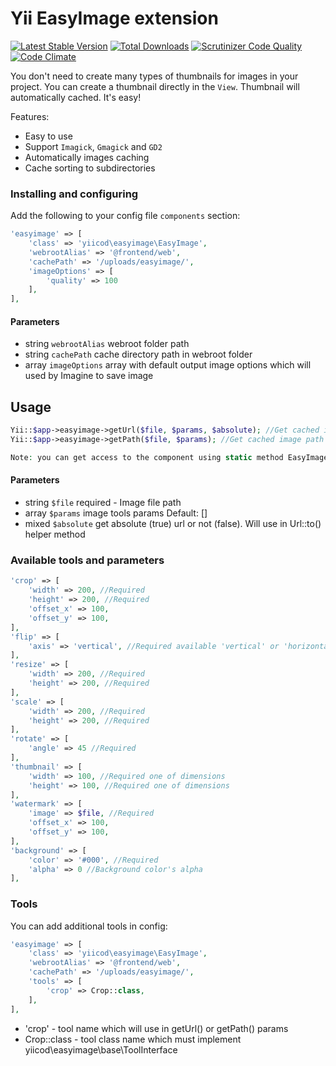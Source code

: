 Yii EasyImage extension
=======================

[![Latest Stable Version](https://poser.pugx.org/yiicod/yii2-easyimage/v/stable)](https://packagist.org/packages/yiicod/yii2-easyimage) [![Total Downloads](https://poser.pugx.org/yiicod/yii2-easyimage/downloads)](https://packagist.org/packages/yiicod/yii2-easyimage) [![Scrutinizer Code Quality](https://scrutinizer-ci.com/g/yiicod/yii2-easyimage/badges/quality-score.png?b=master)](https://scrutinizer-ci.com/g/yiicod/yii2-easyimage/?branch=master)[![Code Climate](https://codeclimate.com/github/yiicod/yii2-easyimage/badges/gpa.svg)](https://codeclimate.com/github/yiicod/yii2-easyimage)

You don't need to create many types of thumbnails for images in your project.
You can create a thumbnail directly in the `View`. Thumbnail will automatically cached. It's easy!
  
Features:
- Easy to use
- Support `Imagick`, `Gmagick` and `GD2`
- Automatically images caching
- Cache sorting to subdirectories

### Installing and configuring
Add the following to your config file `components` section:

```php
'easyimage' => [
    'class' => 'yiicod\easyimage\EasyImage',
    'webrootAlias' => '@frontend/web',
    'cachePath' => '/uploads/easyimage/',
    'imageOptions' => [
        'quality' => 100
    ],
],
```
#### Parameters
- string `webrootAlias` webroot folder path
- string `cachePath` cache directory path in webroot folder
- array `imageOptions` array with default output image options which will used by Imagine to save image

## Usage
```php
Yii::$app->easyimage->getUrl($file, $params, $absolute); //Get cached image url
Yii::$app->easyimage->getPath($file, $params); //Get cached image path

Note: you can get access to the component using static method EasyImage::getInstance()
```

#### Parameters
- string `$file` required - Image file path
- array `$params` image tools params Default: []
- mixed `$absolute` get absolute (true) url or not (false). Will use in Url::to() helper method

### Available tools and parameters
```php
'crop' => [
    'width' => 200, //Required
    'height' => 200, //Required
    'offset_x' => 100,
    'offset_y' => 100,
],
'flip' => [
    'axis' => 'vertical', //Required available 'vertical' or 'horizontal'
],
'resize' => [
    'width' => 200, //Required
    'height' => 200, //Required
],
'scale' => [
    'width' => 200, //Required
    'height' => 200, //Required
],
'rotate' => [
    'angle' => 45 //Required
],
'thumbnail' => [
    'width' => 100, //Required one of dimensions
    'height' => 100, //Required one of dimensions
],
'watermark' => [
    'image' => $file, //Required
    'offset_x' => 100,
    'offset_y' => 100,
],
'background' => [
    'color' => '#000', //Required
    'alpha' => 0 //Background color's alpha
],
```

### Tools
You can add additional tools in config:
```php
'easyimage' => [
    'class' => 'yiicod\easyimage\EasyImage',
    'webrootAlias' => '@frontend/web',
    'cachePath' => '/uploads/easyimage/',
    'tools' => [
        'crop' => Crop::class,
    ],
],
```
- 'crop' - tool name which will use in getUrl() or getPath() params
- Crop::class - tool class name which must implement yiicod\easyimage\base\ToolInterface